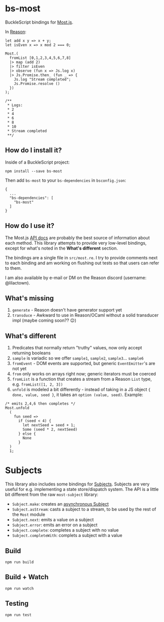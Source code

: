 # bs-most

BuckleScript bindings for [Most.js](https://github.com/cujojs/most).

In [Reason](https://reasonml.github.io/):
```reason
let add x y => x + y;
let isEven x => x mod 2 === 0;

Most.(
  fromList [0,1,2,3,4,5,6,7,8]
  |> map (add 2)
  |> filter isEven
  |> observe (fun x => Js.log x)
  |> Js.Promise.then_ (fun _ => {
    Js.log "Stream completed";
    Js.Promise.resolve ()
  })
);

/**
 * Logs:
 * 2
 * 4
 * 6
 * 8
 * 10
 * Stream completed
 **/
```

## How do I install it?

Inside of a BuckleScript project:

```
npm install --save bs-most
```

Then add `bs-most` to your `bs-dependencies` in `bsconfig.json`:

```
{
  ...
  "bs-dependencies": [
    "bs-most"
  ]
}
```

## How do I use it?

The Most.js [API docs](https://github.com/cujojs/most/blob/master/docs/api.md) are probably the best source of information about each method. This library attempts to provide very low-level bindings, except for what's noted in the **What's different** section.

The bindings are a single file in `src/most.re`. I try to provide comments next to each binding and am working on flushing out tests so that users can refer to them.

I am also available by e-mail or DM on the Reason discord (username: @lilactown). 

## What's missing

1. `generate` - Reason doesn't have generator support yet
2. `transduce` - Awkward to use in Reason/OCaml without a solid transducer impl (maybe coming soon?? 😉)

## What's different

1. Predicates that normally return "truthy" values, now only accept returning booleans
2. `sample` is variadic so we offer `sample1`, `sample2`, `sample3`... `sample6`
3. `fromEvent` - DOM events are supported, but generic `EventEmitter`'s are not yet
4. `from` only works on arrays right now; generic iterators must be coerced
5. `fromList` is a function that creates a stream from a Reason `List` type, e.g. `fromList([1, 2, 3])`
6. `unfold` is modeled a bit differently - instead of taking in a JS object `{ done, value, seed }`, it takes an `option (value, seed)`.
Example:
```reason
/* emits 2,4,6 then completes */
Most.unfold
  (
    fun seed =>
      if (seed < 4) {
        let nextSeed = seed + 1;
        Some (seed * 2, nextSeed)
      } else {
        None
      }
  )
  1;
```

# Subjects

This library also includes some bindings for [Subjects](https://github.com/mostjs-community/subject). Subjects are very useful for e.g. implementing a state store/dispatch system. The API is a little bit different from the raw `most-subject` library:

- `Subject.make`: creates an [asynchronous Subject](https://github.com/mostjs-community/subject#asynct-subjectt)
- `Subject.asStream`: casts a subject to a stream, to be used by the rest of the `Most` module
- `Subject.next`: emits a value on a subject
- `Subject.error`: emits an error on a subject
- `Subject.complete`: completes a subject with no value
- `Subject.completeWith`: complets a subject with a value

## Build
```
npm run build
```

## Build + Watch

```
npm run watch
```

## Testing

```
npm run test
```
